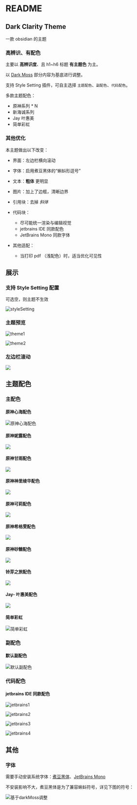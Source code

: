 # README

## Dark Clarity Theme

一款 obsidian 的主题

### 高辨识、有配色

主要以 **高辨识度**、且 h1~h6 标题 **有主题色** 为主。

以 [Dark Moss](https://github.com/sergey900553/obsidian_githublike_theme) 部分内容为基底进行调整。

支持 Style Setting 插件，可自主选择 `主题配色`、`副配色`、`代码配色`。

多款主题配色：

- 原神系列 * N
- 新海诚系列
- Jay 叶惠美
- 简单彩虹

### 其他优化

本主题做出以下改变：

- 界面：左边栏横向滚动

- 字体：启用煮豆黑体的“蝌蚪形逗号”
- 文本：**粗体** 更明显
- 图片：加上了边框，清晰边界
- 引用块：去掉 *斜体*
- 代码块：
	- 尽可能统一渲染与编辑视觉
	- jetbrains IDE 同款配色
	- JetBrains Mono 同款字体
- 其他适配：
	- 当打印 pdf （浅配色）时，适当优化可见性

## 展示

### 支持 Style Setting 配置

可选空，则主题不生效

![styleSetting](images/styleSetting.png)

### 主题预览

![theme1](images/theme1.png)

![theme2](images/theme2.png)

### 左边栏滚动

![](images/左边栏滚动.gif)

## 主题配色

### 主配色

#### 原神心海配色

![原神心海配色](images/原神心海配色.png)

#### 原神妮露配色

![](images/原神妮露配色.png)

#### 原神甘雨配色

![](images/原神甘雨配色.png)

#### 原神神里绫华配色

![](images/原神神里绫华配色.png)

#### 原神可莉配色

![](images/原神可莉配色.png)

#### 原神希格雯配色

![](images/原神希格雯配色.png)

#### 原神砂糖配色

![](images/原神砂糖配色.png)

#### 铃芽之旅配色

![](images/铃芽之旅配色.png)

#### Jay- 叶惠美配色

![](images/叶惠美配色.png)

#### 简单彩虹

![简单彩虹](images/简单彩虹.png)

### 副配色

#### 默认副配色

![默认副配色](images/默认副配色.png)

### 代码配色

####  jetbrains IDE 同款配色

![jetbrains1](images/jetbrains1.png)

![jetbrains2](images/jetbrains2.png)

![jetbrains3](images/jetbrains3.png)

![jetbrains4](images/jetbrains4.png)

## 其他

### 字体

需要手动安装系统字体：[煮豆黑体](https://github.com/Buernia/Zhudou-Sans)、[JetBrains Mono](https://www.jetbrains.com/lp/mono)

不安装影响不大，煮豆黑体是为了兼容蝌蚪符号，详见下图的符号：

![基于darkMoss调整](images/基于darkMoss调整.png)
